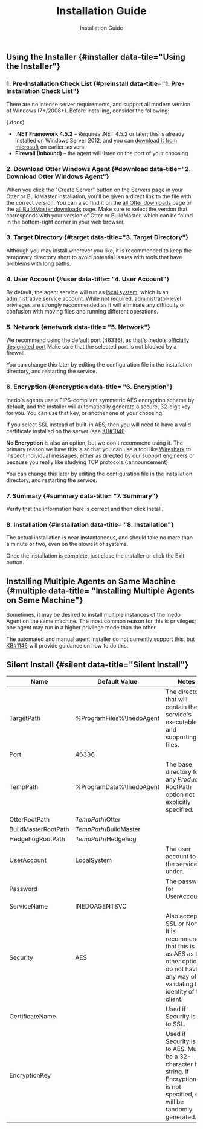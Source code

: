 ﻿---
title: Installation Guide
subtitle: Installation Guide
sequence: 10
keywords: inedo, inedo agent, installation

---
## Using the Installer {#installer data-tile="Using the Installer"}

 ### 1. Pre-Installation Check List {#preinstall data-title="1. Pre-Installation Check List"}

 There are no intense server requirements, and support all modern version of Windows (7+/2008+). Before installing, consider the following:

{.docs}
- **.NET Framework 4.5.2** – Requires .NET 4.5.2 or later; this is already installed on Windows Server 2012, and you can [download it from microsoft](https://www.microsoft.com/en-us/download/details.aspx?id=30653) on earlier servers
- **Firewall (Inbound)** – the agent will listen on the port of your choosing

### 2. Download Otter Windows Agent {#download data-title="2. Download Otter Windows Agent"}

When you click the "Create Server" button on the Servers page in your Otter or BuildMaster installation, you'll be given a direct link to the file with the correct version. You can also find it on the [all Otter downloads](/otter/versions) page or the [all BuildMaster downloads](/buildmaster/versions) page. Make sure to select the version that corresponds with your version of Otter or BuildMaster, which can be found in the bottom-right corner in your web browser.

### 3. Target Directory {#target data-title="3. Target Directory"}

Although you may install wherever you like, it is recommended to keep the temporary directory short to avoid potential issues with tools that have problems with long paths.

### 4. User Account {#user data-title= "4. User Account"}

By default, the agent service will run as [local system](https://msdn.microsoft.com/en-us/library/windows/desktop/ms677973), which is an administrative service account. While not required, administrator-level privileges are strongly recommended as it will eliminate any difficulty or confusion with moving files and running different operations.

### 5. Network {#network data-title= "5. Network"}

We recommend using the default port (46336), as that's Inedo's [officially designated port](http://iana.org/assignments/port-numbers) Make sure that the selected port is not blocked by a firewall.

You can change this later by editing the configuration file in the installation directory, and restarting the service.

### 6. Encryption {#encryption data-title= "6. Encryption"}

Inedo's agents use a FIPS-compliant symmetric AES encryption scheme by default, and the installer will
automatically generate a secure, 32-digit key for you. You can use that key, or another one of your choosing.

If you select SSL instead of built-in AES, then you will need to have a valid certificate installed on the server (see [KB#1040](/support/kb/1040").

**No Encryption** is also an option, but we don't recommend using it. The primary reason we have this is so that you can use a tool like [Wireshark](https://www.wireshark.org/) to inspect individual messages, either as directed by our support engineers or because you really like studying TCP protocols.{.announcement}

You can change this later by editing the configuration file in the installation directory, and restarting the service.

### 7. Summary {#summary data-title= "7. Summary"}

Verify that the information here is correct and then click Install.

### 8. Installation {#installation data-title= "8. Installation"}

The actual installation is near instantaneous, and should take no more than a minute or two, even on the slowest of systems.

Once the installation is complete, just close the installer or click the Exit button.

## Installing Multiple Agents on Same Machine {#multiple data-title= "Installing Multiple Agents on Same Machine"}

Sometimes, it may be desired to install multiple instances of the Inedo Agent on the same machine. The most common reason for this is privileges; one agent may run in a higher privilege mode than the other.

The automated and manual agent installer do not currently support this, but [KB#1146](/support/kb/1146) will provide guidance on how to do this.

## Silent Install {#silent data-title="Silent Install"}
**Name** | **Default Value** | **Notes**
---------- | ----------- | ----------
TargetPath | %ProgramFiles%\InedoAgent | The directory that will contain the service's executable and supporting files.
Port | 46336 |
TempPath | %ProgramData%\InedoAgent | The base directory for any *Product* RootPath option not explicitly specified.
OtterRootPath | *TempPath*\Otter |
BuildMasterRootPath | *TempPath*\BuildMaster |
HedgehogRootPath | *TempPath*\Hedgehog |
UserAccount | LocalSystem | The user account to run the service under.
Password | | The password for UserAccount
ServiceName | INEDOAGENTSVC |
Security | AES | Also accepts SSL or None. It is recommended that this is left as AES as the other options do not have any way of validating the identity of the client.
CertificateName | | Used if Security is set to SSL.
EncryptionKey | | Used if Security is set to AES. Must be a 32-character hex string. If EncryptionKey is not specified, one will be randomly generated.

